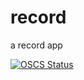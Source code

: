 # record
a record app

[![OSCS Status](https://www.oscs1024.com/platform/badge/F-howk/record.svg?size=small)](https://www.oscs1024.com/project/F-howk/record?ref=badge_small)